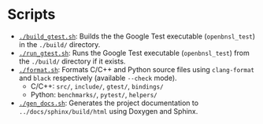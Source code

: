 # Scripts

- [`./build_gtest.sh`](./build_gtest.sh): Builds the the Google Test executable (`openbnsl_test`) in the `./build/` directory.
- [`./run_gtest.sh`](./run_gtest.sh): Runs the Google Test executable (`openbnsl_test`) from the `./build/` directory if it exists.
- [`./format.sh`](./format.sh): Formats C/C++ and Python source files using `clang-format` and `black` respectively (available `--check` mode).
    - C/C++: `src/`, `include/`, `gtest/`, `bindings/`
    - Python: `benchmarks/`, `pytest/`, `helpers/`
- [`./gen_docs.sh`](./gen_docs.sh): Generates the project documentation to `../docs/sphinx/build/html` using Doxygen and Sphinx.